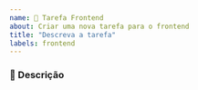 ```yaml
---
name: 🎨 Tarefa Frontend
about: Criar uma nova tarefa para o frontend
title: "Descreva a tarefa"
labels: frontend
---
```


### 🎯 Descrição
